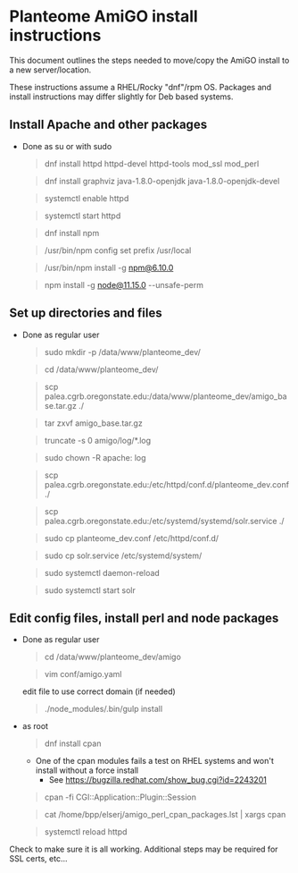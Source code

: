 # Planteome AmiGO install instructions

This document outlines the steps needed to move/copy the AmiGO install to a new server/location.

These instructions assume a RHEL/Rocky "dnf"/rpm OS. Packages and install instructions may differ slightly for Deb based systems.

## Install Apache and other packages

* Done as su or with sudo

    > dnf install httpd httpd-devel httpd-tools mod_ssl mod_perl

    > dnf install graphviz java-1.8.0-openjdk java-1.8.0-openjdk-devel

    > systemctl enable httpd

    > systemctl start httpd

    > dnf install npm

    > /usr/bin/npm config set prefix /usr/local

    > /usr/bin/npm install -g npm@6.10.0

    > npm install -g node@11.15.0 --unsafe-perm


## Set up directories and files

* Done as regular user

    > sudo mkdir -p /data/www/planteome_dev/

    > cd /data/www/planteome_dev/

    > scp palea.cgrb.oregonstate.edu:/data/www/planteome_dev/amigo_base.tar.gz ./

    > tar zxvf amigo_base.tar.gz

    > truncate -s 0 amigo/log/*.log

    > sudo chown -R apache: log

    > scp palea.cgrb.oregonstate.edu:/etc/httpd/conf.d/planteome_dev.conf ./

    > scp palea.cgrb.oregonstate.edu:/etc/systemd/systemd/solr.service ./

    > sudo cp planteome_dev.conf /etc/httpd/conf.d/

    > sudo cp solr.service /etc/systemd/system/

    > sudo systemctl daemon-reload
    
    > sudo systemctl start solr

## Edit config files, install perl and node packages

* Done as regular user

    > cd /data/www/planteome_dev/amigo

    > vim conf/amigo.yaml
    
    edit file to use correct domain (if needed)

    > ./node_modules/.bin/gulp install

* as root

    > dnf install cpan

    * One of the cpan modules fails a test on RHEL systems and won't install without a force install
        * See https://bugzilla.redhat.com/show_bug.cgi?id=2243201

    > cpan -fi CGI::Application::Plugin::Session

    > cat /home/bpp/elserj/amigo_perl_cpan_packages.lst | xargs cpan

    > systemctl reload httpd


Check to make sure it is all working. Additional steps may be required for SSL certs, etc...
